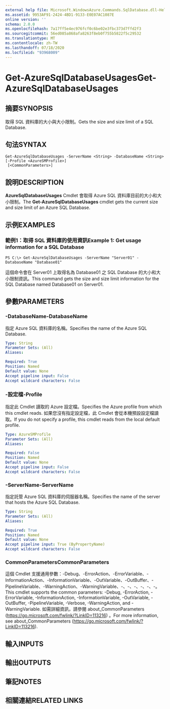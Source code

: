 ```yaml
---
external help file: Microsoft.WindowsAzure.Commands.SqlDatabase.dll-Help.xml
ms.assetid: 9953AF91-2424-4BD1-9133-E0E07AC1087E
online version: ''
schema: 2.0.0
ms.openlocfilehash: 7a17ff5e4ec976fcf0c6be02e3fbc373d7ffd2f3
ms.sourcegitcommit: 56ed085a868afa8263f8eb0f755b5822f5c29532
ms.translationtype: MT
ms.contentlocale: zh-TW
ms.lasthandoff: 07/18/2020
ms.locfileid: "93968009"
---
```

# <span data-ttu-id="675a9-101">Get-AzureSqlDatabaseUsages</span><span class="sxs-lookup"><span data-stu-id="675a9-101">Get-AzureSqlDatabaseUsages</span></span>

## <span data-ttu-id="675a9-102">摘要</span><span class="sxs-lookup"><span data-stu-id="675a9-102">SYNOPSIS</span></span>
<span data-ttu-id="675a9-103">取得 SQL 資料庫的大小與大小限制。</span><span class="sxs-lookup"><span data-stu-id="675a9-103">Gets the size and size limit of a SQL Database.</span></span>

## <span data-ttu-id="675a9-104">句法</span><span class="sxs-lookup"><span data-stu-id="675a9-104">SYNTAX</span></span>

```
Get-AzureSqlDatabaseUsages -ServerName <String> -DatabaseName <String> [-Profile <AzureSMProfile>]
 [<CommonParameters>]
```

## <span data-ttu-id="675a9-105">說明</span><span class="sxs-lookup"><span data-stu-id="675a9-105">DESCRIPTION</span></span>
<span data-ttu-id="675a9-106">**AzureSqlDatabaseUsages** Cmdlet 會取得 Azure SQL 資料庫目前的大小和大小限制。</span><span class="sxs-lookup"><span data-stu-id="675a9-106">The **Get-AzureSqlDatabaseUsages** cmdlet gets the current size and size limit of an Azure SQL Database.</span></span>

## <span data-ttu-id="675a9-107">示例</span><span class="sxs-lookup"><span data-stu-id="675a9-107">EXAMPLES</span></span>

### <span data-ttu-id="675a9-108">範例1：取得 SQL 資料庫的使用資訊</span><span class="sxs-lookup"><span data-stu-id="675a9-108">Example 1: Get usage information for a SQL Database</span></span>
```
PS C:\> Get-AzureSqlDatabaseUsages -ServerName "Server01" -DatabaseName "Database01"
```

<span data-ttu-id="675a9-109">這個命令會在 Server01 上取得名為 Database01 之 SQL Database 的大小和大小限制資訊。</span><span class="sxs-lookup"><span data-stu-id="675a9-109">This command gets the size and size limit information for the SQL Database named Database01 on Server01.</span></span>

## <span data-ttu-id="675a9-110">參數</span><span class="sxs-lookup"><span data-stu-id="675a9-110">PARAMETERS</span></span>

### <span data-ttu-id="675a9-111">-DatabaseName</span><span class="sxs-lookup"><span data-stu-id="675a9-111">-DatabaseName</span></span>
<span data-ttu-id="675a9-112">指定 Azure SQL 資料庫的名稱。</span><span class="sxs-lookup"><span data-stu-id="675a9-112">Specifies the name of the Azure SQL Database.</span></span>

```yaml
Type: String
Parameter Sets: (All)
Aliases: 

Required: True
Position: Named
Default value: None
Accept pipeline input: False
Accept wildcard characters: False
```

### <span data-ttu-id="675a9-113">-設定檔</span><span class="sxs-lookup"><span data-stu-id="675a9-113">-Profile</span></span>
<span data-ttu-id="675a9-114">指定此 Cmdlet 讀取的 Azure 設定檔。</span><span class="sxs-lookup"><span data-stu-id="675a9-114">Specifies the Azure profile from which this cmdlet reads.</span></span>
<span data-ttu-id="675a9-115">如果您沒有指定設定檔，此 Cmdlet 會從本機預設設定檔讀取。</span><span class="sxs-lookup"><span data-stu-id="675a9-115">If you do not specify a profile, this cmdlet reads from the local default profile.</span></span>

```yaml
Type: AzureSMProfile
Parameter Sets: (All)
Aliases: 

Required: False
Position: Named
Default value: None
Accept pipeline input: False
Accept wildcard characters: False
```

### <span data-ttu-id="675a9-116">-ServerName</span><span class="sxs-lookup"><span data-stu-id="675a9-116">-ServerName</span></span>
<span data-ttu-id="675a9-117">指定託管 Azure SQL 資料庫的伺服器名稱。</span><span class="sxs-lookup"><span data-stu-id="675a9-117">Specifies the name of the server that hosts the Azure SQL Database.</span></span>

```yaml
Type: String
Parameter Sets: (All)
Aliases: 

Required: True
Position: Named
Default value: None
Accept pipeline input: True (ByPropertyName)
Accept wildcard characters: False
```

### <span data-ttu-id="675a9-118">CommonParameters</span><span class="sxs-lookup"><span data-stu-id="675a9-118">CommonParameters</span></span>
<span data-ttu-id="675a9-119">這個 Cmdlet 支援通用參數：-Debug、-ErrorAction、-ErrorVariable、-InformationAction、-InformationVariable、-OutVariable、-OutBuffer、-PipelineVariable、-WarningAction、-WarningVariable、-、-、-、-、-、-。</span><span class="sxs-lookup"><span data-stu-id="675a9-119">This cmdlet supports the common parameters: -Debug, -ErrorAction, -ErrorVariable, -InformationAction, -InformationVariable, -OutVariable, -OutBuffer, -PipelineVariable, -Verbose, -WarningAction, and -WarningVariable.</span></span> <span data-ttu-id="675a9-120">如需詳細資訊，請參閱 about_CommonParameters (https://go.microsoft.com/fwlink/?LinkID=113216) 。</span><span class="sxs-lookup"><span data-stu-id="675a9-120">For more information, see about_CommonParameters (https://go.microsoft.com/fwlink/?LinkID=113216).</span></span>

## <span data-ttu-id="675a9-121">輸入</span><span class="sxs-lookup"><span data-stu-id="675a9-121">INPUTS</span></span>

## <span data-ttu-id="675a9-122">輸出</span><span class="sxs-lookup"><span data-stu-id="675a9-122">OUTPUTS</span></span>

## <span data-ttu-id="675a9-123">筆記</span><span class="sxs-lookup"><span data-stu-id="675a9-123">NOTES</span></span>

## <span data-ttu-id="675a9-124">相關連結</span><span class="sxs-lookup"><span data-stu-id="675a9-124">RELATED LINKS</span></span>

